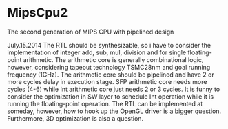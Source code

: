 MipsCpu2
========

The second generation of MIPS CPU with pipelined design


July.15.2014
The RTL should be synthesizable, so i have to consider the implementation of integer add, sub, mul, division and
for single floating-point arithmetic. The arithmetic core is generally combinational logic, however, considering 
tapeout technology TSMC28nm and goal running frequency (1GHz). The arithmetic core should be pipelined and have 
2 or more cycles delay in execution stage. SFP arithmetic core needs more cycles (4-6) while Int arithmetic core just 
needs 2 or 3 cycles. It is funny to consider the optimization in SW layer to schedule Int operation while it is 
running the floating-point operation.
The RTL can be implemented at someday, however, how to hook up the OpenGL driver is a bigger question. Furthermore,
3D optimization is also a question. 
